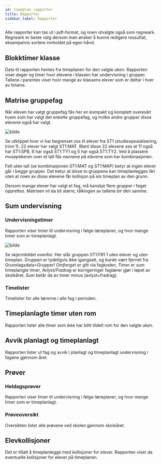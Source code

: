 ```yaml
---
id: timeplan_rapporter
title: Rapporter
sidebar_label: Rapporter
---
```

Alle rapporter kan tas ut i pdf-format, og noen utvalgte også som regneark. Regneark er beste valg dersom man ønsker å kunne redigere ressultat, eksempelvis sortere innholdet på egen hånd.

## Blokktimer klasse
Data til rapporten hentes fra timeplanen for den valgte uken. Rapporten viser dager og timer hvor elevene i klassen har undervisning i grupper. Tallene i parentes viser hvor mange av klassens elever som er deltar i hver av timene.

## Matrise gruppefag
Når eleven har valgt gruppefag fås her en kompakt og komplett overesikt hvem som har valgt det enkelte gruppefag, og hvilke andre grupper disse elevene også har valgt.

![bilde](https://github.com/BarmanHanssen/iskole/assets/80097133/928a4c9b-3dfb-4c00-9240-7d8bfd895494)


Se utklippet hvor vi har begrenset oss til elever fra ST1 (studiespesialisering, trinn 1).
22 elever har valgt ST1:MAT. Blant disse 22 elevene ses at 11 også har ST1:SPB, 6 har også ST1:TY1 og 5 har også ST1:TY2.
Ved å plassere musepekeren over et tall fås navnene på elevene som har kombinasjonen.

Felt uten tall (se kombinasjonen ST1:MAT og ST1:MAP) betyr at ingen elever går i begge grupper. Det betyr at disse to gruppene kan timeplanlegges likt uten at noen av disse elevene får kollisjon på sin timeplan av den grunn.

Dersom mange elever har valgt et fag, må kanskje flere grupper i faget opprettes. Matrisen vil da bli større, tålkingen av tallene bir den samme.


## Sum undervisning

### Undervisningstimer
Rapporten viser timer til undervisning i følge læreplaner, og hvor mange timer som er timeplanlagt.

![bilde](https://github.com/BarmanHanssen/iskole/assets/80097133/ca2d7b33-21d1-4d72-a794-f4dbd0befcf3)


Se skjermbildet ovenfor. Her står gruppen ST1:FR1 1 uten elever og uten timeplan. Gruppen er tydeligvis ikke igangsatt, og burde vært fjernet fra Grunnlagsdata>Grupper!
_Omfanget_ er gitt via fagkoden, _Timer_ er sum timeplangte timer, _Avlyst/Fradrag_ er korrigeringer faglærer gjør i løpet av skoleåret. _Sum_ betår da av  timer minus (avlyst+fradrag).

### Timelister
Timelister for alle lærerne i alle fag i perioden.

## Timeplanlagte timer uten rom
Rapporten lister alle timer som ikke har blitt tildelt rom for den valgte uken. 

## Avvik planlagt og timeplanlagt
Rapporten lister  ut fag og avvik i planlagt og timeplanlagt undervisning i fagene gjennom året.

## Prøver

### Heldagsprøver
Rapporten viser timer til undervisning i følge læreplaner, og hvor mange timer som er timeplanlagt.

### Prøveoversikt
Oversikten lister alle prøvene ved skolen gjennom skoleåret.

## Elevkollisjoner
Det er tillatt å timeplanlegge med kollisjoner for elever. Rapporten viser da eventuelle kollisjoner for elever på timeplanen.
